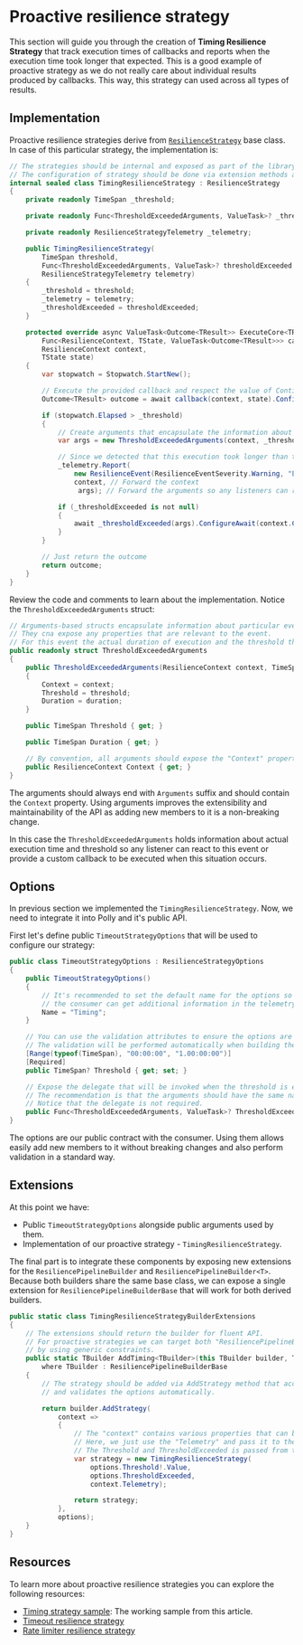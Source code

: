 # Proactive resilience strategy

This section will guide you through the creation of **Timing Resilience Strategy** that track execution times of callbacks and reports when the execution time took longer that expected. This is a good example of proactive strategy as we do not really care about individual results produced by callbacks. This way,  this strategy can used across all types of results.

## Implementation

Proactive resilience strategies derive from [`ResilienceStrategy`](xref:Polly.ResilienceStrategy) base class. In case of this particular strategy, the implementation is:

<!-- snippet: ext-proactive-strategy -->
```cs
// The strategies should be internal and exposed as part of the library's public API.
// The configuration of strategy should be done via extension methods and options.
internal sealed class TimingResilienceStrategy : ResilienceStrategy
{
    private readonly TimeSpan _threshold;

    private readonly Func<ThresholdExceededArguments, ValueTask>? _thresholdExceeded;

    private readonly ResilienceStrategyTelemetry _telemetry;

    public TimingResilienceStrategy(
        TimeSpan threshold,
        Func<ThresholdExceededArguments, ValueTask>? thresholdExceeded,
        ResilienceStrategyTelemetry telemetry)
    {
        _threshold = threshold;
        _telemetry = telemetry;
        _thresholdExceeded = thresholdExceeded;
    }

    protected override async ValueTask<Outcome<TResult>> ExecuteCore<TResult, TState>(
        Func<ResilienceContext, TState, ValueTask<Outcome<TResult>>> callback,
        ResilienceContext context,
        TState state)
    {
        var stopwatch = Stopwatch.StartNew();

        // Execute the provided callback and respect the value of ContinueOnCapturedContext property.
        Outcome<TResult> outcome = await callback(context, state).ConfigureAwait(context.ContinueOnCapturedContext);

        if (stopwatch.Elapsed > _threshold)
        {
            // Create arguments that encapsulate the information about the event.
            var args = new ThresholdExceededArguments(context, _threshold, stopwatch.Elapsed);

            // Since we detected that this execution took longer than the threshold, we will report this as an resilience event.
            _telemetry.Report(
                new ResilienceEvent(ResilienceEventSeverity.Warning, "ExecutionThresholdExceeded"), // Pass the event severity and the event name
                context, // Forward the context
                 args); // Forward the arguments so any listeners can recognize this particular event

            if (_thresholdExceeded is not null)
            {
                await _thresholdExceeded(args).ConfigureAwait(context.ContinueOnCapturedContext);
            }
        }

        // Just return the outcome
        return outcome;
    }
}
```
<!-- endSnippet -->

Review the code and comments to learn about the implementation. Notice the `ThresholdExceededArguments` struct:

<!-- snippet: ext-proactive-args -->
```cs
// Arguments-based structs encapsulate information about particular event that occurred inside resilience strategy.
// They cna expose any properties that are relevant to the event.
// For this event the actual duration of execution and the threshold that was exceeded are relevant.
public readonly struct ThresholdExceededArguments
{
    public ThresholdExceededArguments(ResilienceContext context, TimeSpan threshold, TimeSpan duration)
    {
        Context = context;
        Threshold = threshold;
        Duration = duration;
    }

    public TimeSpan Threshold { get; }

    public TimeSpan Duration { get; }

    // By convention, all arguments should expose the "Context" property.
    public ResilienceContext Context { get; }
}
```
<!-- endSnippet -->

The arguments should always end with `Arguments` suffix and should contain the `Context` property. Using arguments improves the extensibility and maintainability of the API as adding new members to it is a non-breaking change.

In this case the `ThresholdExceededArguments` holds information about actual execution time and threshold so any listener can react to this event or provide a custom callback to be executed when this situation occurs.

## Options

In previous section we implemented the `TimingResilienceStrategy`. Now, we need to integrate it into Polly and it's public API.

First let's define public `TimeoutStrategyOptions` that will be used to configure our strategy:

<!-- snippet: ext-proactive-options -->
```cs
public class TimeoutStrategyOptions : ResilienceStrategyOptions
{
    public TimeoutStrategyOptions()
    {
        // It's recommended to set the default name for the options so
        // the consumer can get additional information in the telemetry.
        Name = "Timing";
    }

    // You can use the validation attributes to ensure the options are valid.
    // The validation will be performed automatically when building the pipeline.
    [Range(typeof(TimeSpan), "00:00:00", "1.00:00:00")]
    [Required]
    public TimeSpan? Threshold { get; set; }

    // Expose the delegate that will be invoked when the threshold is exceeded.
    // The recommendation is that the arguments should have the same name as the delegate but with "Arguments" suffix.
    // Notice that the delegate is not required.
    public Func<ThresholdExceededArguments, ValueTask>? ThresholdExceeded { get; set; }
}
```
<!-- endSnippet -->

The options are our public contract with the consumer. Using them allows easily add new members to it without breaking changes and also perform validation in a standard way.

## Extensions

At this point we have:

- Public `TimeoutStrategyOptions` alongside public arguments used by them.
- Implementation of our proactive strategy - `TimingResilienceStrategy`.

The final part is to integrate these components by exposing new extensions for the `ResiliencePipelineBuilder` and `ResiliencePipelineBuilder<T>`. Because both builders share the same base class, we can expose a single extension for `ResiliencePipelineBuilderBase` that will work for both derived builders.

<!-- snippet: ext-proactive-extensions -->
```cs
public static class TimingResilienceStrategyBuilderExtensions
{
    // The extensions should return the builder for fluent API.
    // For proactive strategies we can target both "ResiliencePipelineBuilderBase" and "ResiliencePipelineBuilder<T>"
    // by using generic constraints.
    public static TBuilder AddTiming<TBuilder>(this TBuilder builder, TimeoutStrategyOptions options)
        where TBuilder : ResiliencePipelineBuilderBase
    {
        // The strategy should be added via AddStrategy method that accepts a factory delegate
        // and validates the options automatically.

        return builder.AddStrategy(
            context =>
            {
                // The "context" contains various properties that can be used by the strategy.
                // Here, we just use the "Telemetry" and pass it to the strategy.
                // The Threshold and ThresholdExceeded is passed from the options.
                var strategy = new TimingResilienceStrategy(
                    options.Threshold!.Value,
                    options.ThresholdExceeded,
                    context.Telemetry);

                return strategy;
            },
            options);
    }
}
```
<!-- endSnippet -->

## Resources

To learn more about proactive resilience strategies you can explore the following resources:

- [Timing strategy sample](https://github.com/App-vNext/Polly/tree/main/samples/Extensibility/Proactive): The working sample from this article.
- [Timeout resilience strategy]()
- [Rate limiter resilience strategy]()
